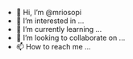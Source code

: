 - 👋 Hi, I’m @mriosopi
- 👀 I’m interested in ...
- 🌱 I’m currently learning ...
- 💞️ I’m looking to collaborate on ...
- 📫 How to reach me ...

<!---
mriosopi/mriosopi is a ✨ special ✨ repository because its `README.md` (this file) appears on your GitHub profile.
You can click the Preview link to take a look at your changes.
--->
